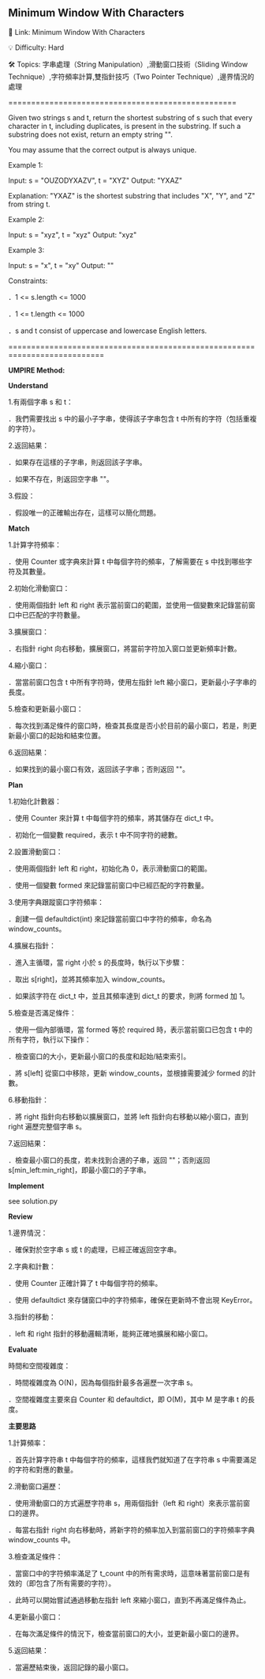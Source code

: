 **Minimum Window With Characters**
-
🔗 Link: Minimum Window With Characters

💡 Difficulty: Hard

🛠️ Topics:  字串處理（String Manipulation）,滑動窗口技術（Sliding Window Technique）,字符頻率計算,雙指針技巧（Two Pointer Technique）,邊界情況的處理

==================================================

Given two strings s and t, return the shortest substring of s such that every character in t, including duplicates, is present in the substring. If such a substring does not exist, return an empty string "".

You may assume that the correct output is always unique.

Example 1:

Input: s = "OUZODYXAZV", t = "XYZ"
Output: "YXAZ"

Explanation: "YXAZ" is the shortest substring that includes "X", "Y", and "Z" from string t.

Example 2:

Input: s = "xyz", t = "xyz"
Output: "xyz"

Example 3:

Input: s = "x", t = "xy"
Output: ""

Constraints:

．1 <= s.length <= 1000

．1 <= t.length <= 1000

．s and t consist of uppercase and lowercase English letters.

===========================================================================

**UMPIRE Method:**

**Understand**

1.有兩個字串 s 和 t：

．我們需要找出 s 中的最小子字串，使得該子字串包含 t 中所有的字符（包括重複的字符）。

2.返回結果：

．如果存在這樣的子字串，則返回該子字串。

．如果不存在，則返回空字串 ""。

3.假設：

．假設唯一的正確輸出存在，這樣可以簡化問題。

**Match**

1.計算字符頻率：

．使用 Counter 或字典來計算 t 中每個字符的頻率，了解需要在 s 中找到哪些字符及其數量。

2.初始化滑動窗口：

．使用兩個指針 left 和 right 表示當前窗口的範圍，並使用一個變數來記錄當前窗口中已匹配的字符數量。

3.擴展窗口：

．右指針 right 向右移動，擴展窗口，將當前字符加入窗口並更新頻率計數。

4.縮小窗口：

．當當前窗口包含 t 中所有字符時，使用左指針 left 縮小窗口，更新最小子字串的長度。

5.檢查和更新最小窗口：

．每次找到滿足條件的窗口時，檢查其長度是否小於目前的最小窗口，若是，則更新最小窗口的起始和結束位置。

6.返回結果：

．如果找到的最小窗口有效，返回該子字串；否則返回 ""。

**Plan**

1.初始化計數器：

．使用 Counter 來計算 t 中每個字符的頻率，將其儲存在 dict_t 中。

．初始化一個變數 required，表示 t 中不同字符的總數。

2.設置滑動窗口：

．使用兩個指針 left 和 right，初始化為 0，表示滑動窗口的範圍。

．使用一個變數 formed 來記錄當前窗口中已經匹配的字符數量。

3.使用字典跟蹤窗口字符頻率：

．創建一個 defaultdict(int) 來記錄當前窗口中字符的頻率，命名為 window_counts。

4.擴展右指針：

．進入主循環，當 right 小於 s 的長度時，執行以下步驟：

．取出 s[right]，並將其頻率加入 window_counts。

．如果該字符在 dict_t 中，並且其頻率達到 dict_t 的要求，則將 formed 加 1。

5.檢查是否滿足條件：

．使用一個內部循環，當 formed 等於 required 時，表示當前窗口已包含 t 中的所有字符，執行以下操作：

．檢查窗口的大小，更新最小窗口的長度和起始/結束索引。

．將 s[left] 從窗口中移除，更新 window_counts，並根據需要減少 formed 的計數。

6.移動指針：

．將 right 指針向右移動以擴展窗口，並將 left 指針向右移動以縮小窗口，直到 right 遍歷完整個字串 s。

7.返回結果：

．檢查最小窗口的長度，若未找到合適的子串，返回 ""；否則返回 s[min_left:min_right]，即最小窗口的子字串。

**Implement**

see solution.py

**Review**

1.邊界情況：

．確保對於空字串 s 或 t 的處理，已經正確返回空字串。

2.字典和計數：

．使用 Counter 正確計算了 t 中每個字符的頻率。

．使用 defaultdict 來存儲窗口中的字符頻率，確保在更新時不會出現 KeyError。

3.指針的移動：

．left 和 right 指針的移動邏輯清晰，能夠正確地擴展和縮小窗口。

**Evaluate**

時間和空間複雜度：

．時間複雜度為 O(N)，因為每個指針最多各遍歷一次字串 s。

．空間複雜度主要來自 Counter 和 defaultdict，即 O(M)，其中 M 是字串 t 的長度。

**主要思路**

1.計算頻率：

．首先計算字符串 t 中每個字符的頻率，這樣我們就知道了在字符串 s 中需要滿足的字符和對應的數量。

2.滑動窗口遍歷：

．使用滑動窗口的方式遍歷字符串 s，用兩個指針（left 和 right）來表示當前窗口的邊界。

．每當右指針 right 向右移動時，將新字符的頻率加入到當前窗口的字符頻率字典 window_counts 中。

3.檢查滿足條件：

．當窗口中的字符頻率滿足了 t_count 中的所有需求時，這意味著當前窗口是有效的（即包含了所有需要的字符）。

．此時可以開始嘗試通過移動左指針 left 來縮小窗口，直到不再滿足條件為止。

4.更新最小窗口：

．在每次滿足條件的情況下，檢查當前窗口的大小，並更新最小窗口的邊界。

5.返回結果：

．當遍歷結束後，返回記錄的最小窗口。



